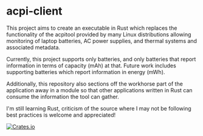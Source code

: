 # acpi-client

This project aims to create an executable in Rust which replaces the functionality of the acpitool provided by many Linux distributions allowing monitoring of laptop batteries, AC power supplies, and thermal systems and associated metadata.

Currently, this project supports only batteries, and only batteries that report information in terms of capacity (mAh) at that. Future work includes supporting batteries which report information in energy (mWh).

Additionally, this repository also sections off the workhorse part of the application away in a module so that other applications written in Rust can consume the information the tool can gather.

I'm still learning Rust, criticism of the source where I may not be following best practices is welcome and appreciated!

[![Crates.io][crates-badge]][crates-url]

[crates-badge]: https://img.shields.io/crates/v/acpi_client.svg
[crates-url]: https://crates.io/crates/acpi_client

